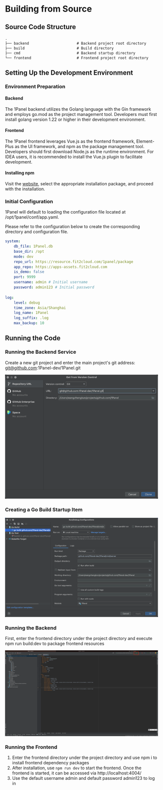 # Building from Source

## Source Code Structure

```text
.
├── backend                      # Backend project root directory
├── build                        # Build directory
├── cmd                          # Backend startup directory
└── frontend                     # Frontend project root directory
```

## Setting Up the Development Environment

### Environment Preparation

#### Backend

The 1Panel backend utilizes the Golang language with the Gin framework and employs go.mod as the project management tool. Developers must first install golang version 1.22 or higher in their development environment.

#### Frontend

The 1Panel frontend leverages Vue.js as the frontend framework, Element-Plus as the UI framework, and npm as the package management tool. Developers should first download Node.js as the runtime environment. For IDEA users, it is recommended to install the Vue.js plugin to facilitate development.

#### Installing npm

Visit the [website](https://nodejs.org/en/download/), select the appropriate installation package, and proceed with the installation.

### Initial Configuration

1Panel will default to loading the configuration file located at /opt/1panel/conf/app.yaml.

Please refer to the configuration below to create the corresponding directory and configuration file.

```yaml
system:
    db_file: 1Panel.db
    base_dir: /opt
    mode: dev
    repo_url: https://resource.fit2cloud.com/1panel/package
    app_repo: https://apps-assets.fit2cloud.com
    is_demo: false
    port: 9999
    username: admin # Initial username
    password: admin123 # Initial password

log:
    level: debug
    time_zone: Asia/Shanghai
    log_name: 1Panel
    log_suffix: .log
    max_backup: 10
```

## Running the Code

### Running the Backend Service

Create a new git project and enter the main project's git address: git@github.com:1Panel-dev/1Panel.git

![img.png](open.png)

### Creating a Go Build Startup Item

![img.png](go_build.png)

### Running the Backend

First, enter the frontend directory under the project directory and execute npm run build:dev to package frontend resources

![img.png](start.png)

### Running the Frontend

1. Enter the frontend directory under the project directory and use npm i to install frontend dependency packages  
2. After installation, use `npm run dev` to start the frontend. Once the frontend is started, it can be accessed via http://localhost:4004/
3. Use the default username admin and default password admin123 to log in
